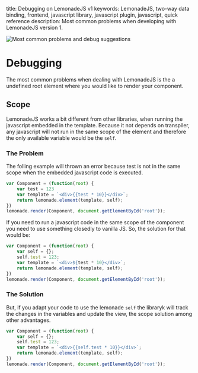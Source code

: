 title: Debugging on LemonadeJS v1
keywords: LemonadeJS, two-way data binding, frontend, javascript library, javascript plugin, javascript, quick reference
description: Most common problems when developing with LemonadeJS version 1.

![Most common problems and debug suggestions](img/debug.png)

Debugging
=========

The most common problems when dealing with LemonadeJS is the a undefined root element where you would like to render your component.

Scope
-----

LemonadeJS works a bit different from other libraries, when running the javascript embedded in the template. Because it not depends on transpiler, any javascript will not run in the same scope of the element and therefore the only available variable would be the `self`.  
  

### The Problem

The folling example will thrown an error because test is not in the same scope when the embedded javascript code is executed.  
  
```javascript
var Component = (function(root) {
    var test = 123
    var template = `<div>{{test * 10}}</div>`;
    return lemonade.element(template, self);
})
lemonade.render(Component, document.getElementById('root'));
```

  
  
If you need to run a javascript code in the same scope of the component you need to use something closedly to vanilla JS. So, the solution for that would be:  
  

```javascript
var Component = (function(root) {
    var self = {};
    self.test = 123;
    var template = `<div>${test * 10}</div>`;
    return lemonade.element(template, self);
})
lemonade.render(Component, document.getElementById('root'));
```
  

### The Solution

But, if you adapt your code to use the lemonade `self` the libraryk will track the changes in the variables and update the view, the scope solution among other advantages.

```javascript
var Component = (function(root) {
    var self = {};
    self.test = 123;
    var template = `<div>{{self.test * 10}}</div>`;
    return lemonade.element(template, self);
})
lemonade.render(Component, document.getElementById('root'));
```
